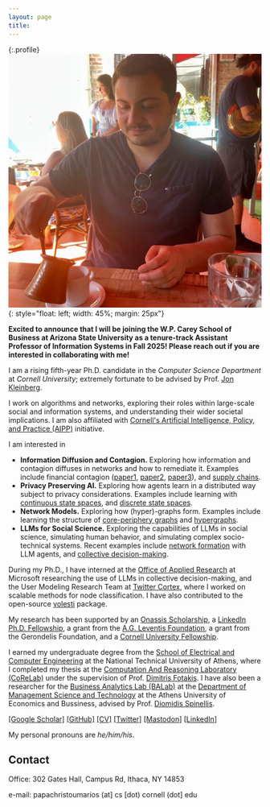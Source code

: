 ```yaml
---
layout: page
title:
---
```


{:.profile}
![profile](profile.jpg){: style="float: left; width: 45%; margin: 25px"}

**Excited to announce that I will be joining the W.P. Carey School of Business at Arizona State University as a tenure-track Assistant Professor of Information Systems in Fall 2025! Please reach out if you are interested in collaborating with me!**

I am a rising fifth-year Ph.D. candidate in the _Computer Science Department_ at _Cornell University_; extremely fortunate to be advised by Prof. [Jon Kleinberg](http://www.cs.cornell.edu/home/kleinber/).

I work on algorithms and networks, exploring their roles within large-scale social and information systems, and understanding their wider societal implications. I am also affiliated with [Cornell's Artificial Intelligence, Policy, and Practice (AIPP)](https://aipp.cis.cornell.edu/) initiative. 

I am interested in 

 * **Information Diffusion and Contagion.** Exploring how information and contagion diffuses in networks and how to remediate it. Examples include  financial contagion ([paper1](https://dl.acm.org/doi/pdf/10.1145/3485447.3512047), [paper2](https://dl.acm.org/doi/10.1145/3543507.3583470), [paper3](https://papers.ssrn.com/sol3/papers.cfm?abstract_id=4880536)), and [supply chains](https://arxiv.org/abs/2303.12660).
 * **Privacy Preserving AI.** Exploring how agents learn in a distributed way subject to privacy considerations. Examples include learning with [continuous state spaces](https://www.tandfonline.com/doi/epdf/10.1080/24725854.2024.2337068?needAccess=true), and [discrete state spaces](https://arxiv.org/abs/2402.08156). 
 * **Network Models.** Exploring how (hyper)-graphs form. Examples include learning the structure of [core-periphery graphs](https://www.nature.com/articles/s41598-021-94105-8) and [hypergraphs](https://dl.acm.org/doi/abs/10.1145/3534678.3539272).
 * **LLMs for Social Science.** Exploring the capabilities of LLMs in social science, simulating human behavior, and simulating complex socio-technical systems. Recent examples include [network formation](https://arxiv.org/pdf/2402.10659.pdf) with LLM agents, and [collective decision-making](https://arxiv.org/abs/2311.04928). 

During my Ph.D., I have interned at the [Office of Applied Research](https://www.microsoft.com/en-us/research/group/office-of-applied-research/) at Microsoft researching the use of LLMs in collective decision-making, and the User Modeling Research Team at [Twitter Cortex](https://web.archive.org/web/20220802140832/https://cortex.twitter.com/), where I worked on scalable methods for node classification. I have also contributed to the open-source [volesti](https://github.com/GeomScale/volesti) package. 

My research has been supported by an [Onassis Scholarship](https://www.onassis.org/initiatives/scholarships), a [LinkedIn Ph.D. Fellowship](https://cis.cornell.edu/inaugural-grants-announced-strategic-partnership-linkedin), a grant from the [A.G. Leventis Foundation](https://www.leventisfoundation.org/), a grant from the Gerondelis Foundation, and a [Cornell University Fellowship](https://gradschool.cornell.edu/financial-support/fellowships/new-student-fellowships/).

I earned my undergraduate degree from the [School of Electrical and Computer Engineering](https://www.ece.ntua.gr/en) at the National Technical University of Athens, where I completed my thesis at the [Computation And Reasoning Laboratory (CoReLab)](https://corelab.ntua.gr) under the supervision of Prof. [Dimitris Fotakis](https://www.softlab.ntua.gr/~fotakis/). I have also been a researcher for the [Business Analytics Lab (BALab)](https://www.balab.aueb.gr) at the [Department of Management Science and Technology](https://www.dept.aueb.gr/en/dmst) at the Athens University of Economics and Bussiness, advised by Prof. [Diomidis Spinellis](https://www2.dmst.aueb.gr/dds/).

[[Google Scholar]](https://scholar.google.gr/citations?user=T12JO3MAAAAJ&hl=en) [[GitHub]](https://github.com/papachristoumarios) [[CV]](https://papachristoumarios.github.io/cv/cv.pdf) [[Twitter]](https://twitter.com/papachristoum) <a rel="me noopener" href="https://mas.to/@papachristoum" target="_blank">[Mastodon]</a> [[LinkedIn]](https://www.linkedin.com/in/papachristoumarios)

My personal pronouns are _he/him/his_.

## Contact

Office: 302 Gates Hall, Campus Rd, Ithaca, NY 14853

e-mail: papachristoumarios (at] cs [dot) cornell (dot] edu

